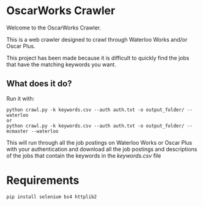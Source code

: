 # OscarWorks Crawler
Welcome to the OscarWorks Crawler. 

This is a web crawler designed to crawl through Waterloo Works and/or Oscar Plus.

This project has been made because it is difficult to quickly find the jobs that have the matching keywords you want.

## What does it do?
Run it with:
~~~
python crawl.py -k keywords.csv --auth auth.txt -o output_folder/ --waterloo
or
python crawl.py -k keywords.csv --auth auth.txt -o output_folder/ --mcmaster --waterloo
~~~
This will run through all the job postings on Waterloo Works or Oscar Plus with your authentication and download all the job postings and descriptions of the jobs that contain the keywords in the _keywords.csv_ file
# Requirements
```
pip install selenium bs4 httplib2
```